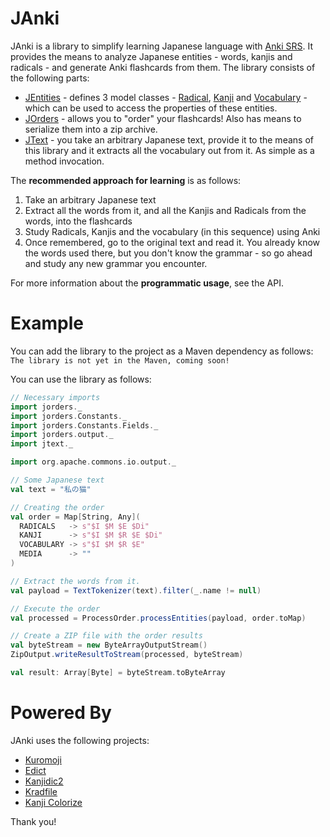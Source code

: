 JAnki
====
JAnki is a library to simplify learning Japanese language with [Anki SRS](http://ankisrs.net/). It provides the means to analyze Japanese entities - words, kanjis and radicals - and generate Anki flashcards from them. The library consists of the following parts:

 - [JEntities](http://anki-japan.github.io/jentities/index.html#jentities.package) - defines 3 model classes - [Radical](http://anki-japan.github.io/jentities/index.html#jentities.Radical), [Kanji](http://anki-japan.github.io/jentities/index.html#jentities.Kanji) and [Vocabulary](http://anki-japan.github.io/jentities/index.html#jentities.Vocabulary) - which can be used to access the properties of these entities.
 - [JOrders](http://anki-japan.github.io/jorders/index.html#jorders.ProcessOrder$) - allows you to "order" your flashcards! Also has means to serialize them into a zip archive.
 - [JText](http://anki-japan.github.io/jtext/index.html#jtext.TextTokenizer$) - you take an arbitrary Japanese text, provide it to the means of this library and it extracts all the vocabulary out from it. As simple as a method invocation.

The **recommended approach for learning** is as follows:

 1. Take an arbitrary Japanese text
 2. Extract all the words from it, and all the Kanjis and Radicals from the words, into the flashcards
 3. Study Radicals, Kanjis and the vocabulary (in this sequence) using Anki
 4. Once remembered, go to the original text and read it. You already know the words used there, but you don't know the grammar - so go ahead and study any new grammar you encounter.

For more information about the **programmatic usage**, see the API.

Example
=======
You can add the library to the project as a Maven dependency as follows:
```The library is not yet in the Maven, coming soon!```

You can use the library as follows:
```scala
// Necessary imports
import jorders._
import jorders.Constants._
import jorders.Constants.Fields._
import jorders.output._
import jtext._

import org.apache.commons.io.output._

// Some Japanese text
val text = "私の猫"

// Creating the order
val order = Map[String, Any](
  RADICALS   -> s"$I $M $E $Di" 
  KANJI      -> s"$I $M $R $E $Di"
  VOCABULARY -> s"$I $M $R $E"
  MEDIA      -> ""
)

// Extract the words from it.
val payload = TextTokenizer(text).filter(_.name != null)

// Execute the order
val processed = ProcessOrder.processEntities(payload, order.toMap)

// Create a ZIP file with the order results
val byteStream = new ByteArrayOutputStream()
ZipOutput.writeResultToStream(processed, byteStream)

val result: Array[Byte] = byteStream.toByteArray
```


Powered By
==========
JAnki uses the following projects:
- [Kuromoji](http://www.atilika.org/)
- [Edict](http://www.edrdg.org/jmdict/edict.html)
- [Kanjidic2](http://www.edrdg.org/kanjidic/kanjd2index.html)
- [Kradfile](http://www.kanjicafe.com/kradfile_license.htm)
- [Kanji Colorize](https://github.com/cayennes/kanji-colorize)

Thank you!